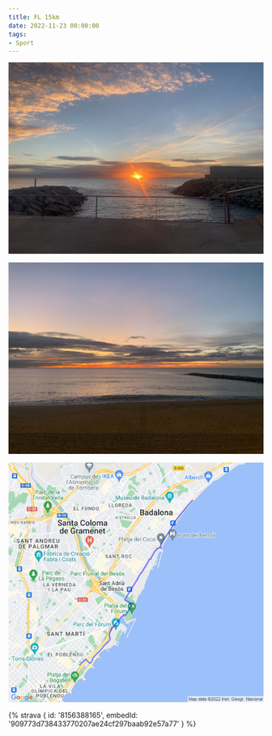 ```yaml
---
title: FL 15km
date: 2022-11-23 00:00:00
tags:
- Sport
---
```


![](images/IMG_0726.jpg)

![](images/IMG_0725.jpg)

![](images/20221123-activity-map.png)

{% strava { id: '8156388165', embedId: '909773d738433770207ae24cf297baab92e57a77' } %}